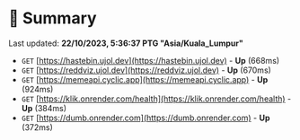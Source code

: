 # 📖 Summary
Last updated: **22/10/2023, 5:36:37 PTG "Asia/Kuala_Lumpur"**

- `GET` [https://hastebin.ujol.dev](https://hastebin.ujol.dev) - **Up** (668ms)
- `GET` [https://reddviz.ujol.dev](https://reddviz.ujol.dev) - **Up** (670ms)
- `GET` [https://memeapi.cyclic.app](https://memeapi.cyclic.app) - **Up** (924ms)
- `GET` [https://klik.onrender.com/health](https://klik.onrender.com/health) - **Up** (384ms)
- `GET` [https://dumb.onrender.com](https://dumb.onrender.com) - **Up** (372ms)
